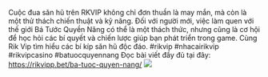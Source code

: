 Cuộc đua săn hũ trên RKVIP không chỉ đơn thuần là may mắn, mà còn là một thử thách chiến thuật và kỹ năng. Đối với người mới, việc làm quen với thế giới Bá Tước Quyền Năng có thể là một thách thức, nhưng cũng là cơ hội để học hỏi các bí quyết và chiến lược giúp bạn phát triển trong game. Cùng Rik Vip tìm hiểu các bí kíp săn hũ độc đáo.
#rikvip #nhacairikvip #rikvipcasino #batuocquyennang
Đọc bài viết đầy đủ tại đây: https://rikvipp.bet/ba-tuoc-quyen-nang/
![](https://s3-ap-northeast-1.amazonaws.com/g0v-hackmd-images/uploads/upload_69b784202414b200a3dff9921e0c7622.jpg)
